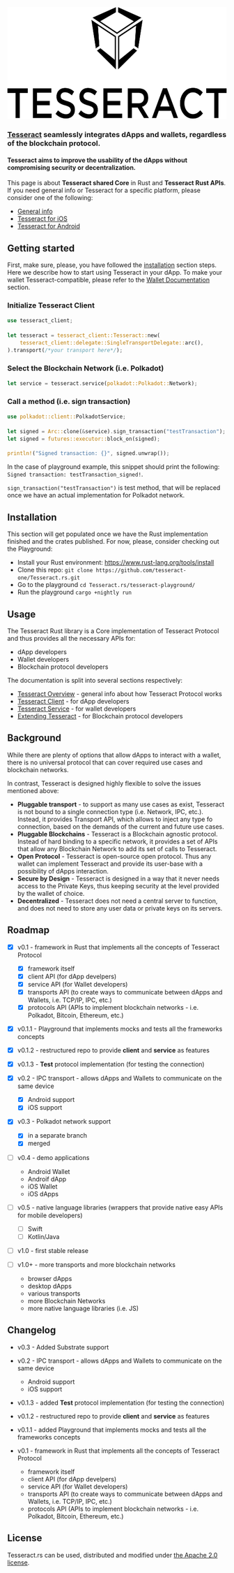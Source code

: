 <p align="center">
	<a href="http://tesseract.one/">
		<img alt="Tesseract" src ="./.github/logo-vert.svg" height=256/>
	</a>
</p>


### [Tesseract](https://tesseract.one/) seamlessly integrates dApps and wallets, regardless of the blockchain protocol.

#### Tesseract aims to improve the usability of the dApps without compromising security or decentralization.

This page is about **Tesseract shared Core** in Rust and **Tesseract Rust APIs**. If you need general info or Tesseract for a specific platform, please consider one of the following:
* [General info](https://github.com/tesseract-one/)
* [Tesseract for iOS](https://github.com/tesseract-one/Tesseract.swift)
* [Tesseract for Android](https://github.com/tesseract-one/Tesseract.android)

## Getting started

First, make sure, please, you have followed the [installation](#installation) section steps. Here we describe how to start using Tesseract in your dApp. To make your wallet Tesseract-compatible, please refer to the [Wallet Documentation](./docs/SERVICE.MD) section.

### Initialize Tesseract Client

```rust
use tesseract_client;

let tesseract = tesseract_client::Tesseract::new(
	tesseract_client::delegate::SingleTransportDelegate::arc(),
).transport(/*your transport here*/);
```

### Select the Blockchain Network (i.e. Polkadot)

```rust
let service = tesseract.service(polkadot::Polkadot::Network);
```

### Call a method (i.e. sign transaction)

```rust
use polkadot::client::PolkadotService;

let signed = Arc::clone(&service).sign_transaction("testTransaction");
let signed = futures::executor::block_on(signed);

println!("Signed transaction: {}", signed.unwrap());
```

In the case of playground example, this snippet should print the following:
`Signed transaction: testTransaction_signed!`.

`sign_transaction("testTransaction")` is test method, that will be replaced once we have an actual implementation for Polkadot network.

## Installation

This section will get populated once we have the Rust implementation finished and the crates published. For now, please, consider checking out the Playground:
* Install your Rust environment: <https://www.rust-lang.org/tools/install>
* Clone this repo: `git clone https://github.com/tesseract-one/Tesseract.rs.git`
* Go to the playground `cd Tesseract.rs/tesseract-playground/`
* Run the playground `cargo +nightly run`

## Usage

The Tesseract Rust library is a Core implementation of Tesseract Protocol and thus provides all the necessary APIs for:
* dApp developers
* Wallet developers
* Blockchain protocol developers

The documentation is split into several sections respectively:
* [Tesseract Overview](#Background) - general info about how Tesseract Protocol works
* [Tesseract Client](./docs/CLIENT.MD) - for dApp developers
* [Tesseract Service](./docs/SERVICE.MD/) - for wallet developers
* [Extending Tesseract](./EXTENDING.MD) - for Blockchain protocol developers

## Background

While there are plenty of options that allow dApps to interact with a wallet, there is no universal protocol that can cover required use cases and blockchain networks.

In contrast, Tesseract is designed highly flexible to solve the issues mentioned above:
* **Pluggable transport** - to support as many use cases as exist, Tesseract is not bound to a single connection type (i.e. Network, IPC, etc.). Instead, it provides Transport API, which allows to inject any type fo connection, based on the demands of the current and future use cases.
* **Pluggable Blockchains** - Tesseract is a Blockchain agnostic protocol. Instead of hard binding to a specific network, it provides a set of APIs that allow any Blockchain Network to add its set of calls to Tesseract.
* **Open Protocol** - Tesseract is open-source open protocol. Thus any wallet can implement Tesseract and provide its user-base with a possibility of dApps interaction.
* **Secure by Design** - Tesseract is designed in a way that it never needs access to the Private Keys, thus keeping security at the level provided by the wallet of choice.
* **Decentralized** - Tesseract does not need a central server to function, and does not need to store any user data or private keys on its servers.

## Roadmap

* [x] v0.1 - framework in Rust that implements all the concepts of Tesseract Protocol
	* [x] framework itself
	* [x] client API (for dApp develpers)
	* [x] service API (for Wallet developers)
	* [x] transports API (to create ways to communicate between dApps and Wallets, i.e. TCP/IP, IPC, etc.)
	* [x] protocols API (APIs to implement blockchain networks - i.e. Polkadot, Bitcoin, Ethereum, etc.)
	
* [x] v0.1.1 - Playground that implements mocks and tests all the frameworks concepts
* [x] v0.1.2 - restructured repo to provide **client** and **service** as features
* [x] v0.1.3 - **Test** protocol implementation (for testing the connection)

* [x] v0.2 - IPC transport - allows dApps and Wallets to communicate on the same device
	* [x] Android support
	* [x] iOS support

* [x] v0.3 - Polkadot network support
	* [x] in a separate branch
	* [x] merged

* [ ] v0.4 - demo applications
	* Android Wallet
	* Androif dApp
	* iOS Wallet
	* iOS dApps

* [ ] v0.5 - native language libraries (wrappers that provide native easy APIs for mobile developers)
	* [ ] Swift
	* [ ] Kotlin/Java

* [ ] v1.0 - first stable release

* [ ] v1.0+ - more transports and more blockchain networks
	* browser dApps
	* desktop dApps
	* various transports
	* more Blockchain Networks
	* more native language libraries (i.e. JS)

## Changelog

* v0.3 - Added Substrate support

* v0.2 - IPC transport - allows dApps and Wallets to communicate on the same device
	* Android support
	* iOS support

* v0.1.3 - added **Test** protocol implementation (for testing the connection)

* v0.1.2 - restructured repo to provide **client** and **service** as features

* v0.1.1 - added Playground that implements mocks and tests all the frameworks concepts

* v0.1 - framework in Rust that implements all the concepts of Tesseract Protocol
	* framework itself
	* client API (for dApp develpers)
	* service API (for Wallet developers)
	* transports API (to create ways to communicate between dApps and Wallets, i.e. TCP/IP, IPC, etc.)
	* protocols API (APIs to implement blockchain networks - i.e. Polkadot, Bitcoin, Ethereum, etc.)

## License

Tesseract.rs can be used, distributed and modified under [the Apache 2.0 license](LICENSE).


